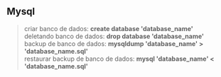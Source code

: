 ## Mysql

> criar banco de dados: **create database 'database_name'**   
> deletando banco de dados: **drop database 'database_name'**  
> backup de banco de dados: **mysqldump 'database_name' > 'database_name.sql'**   
> restaurar backup de banco de dados: **mysql 'database_name' < 'database_name.sql'**

